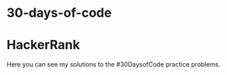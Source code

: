 # 30-days-of-code

# HackerRank
Here you can see my solutions to the #30DaysofCode practice problems.
